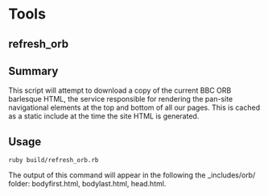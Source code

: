 # Tools

## refresh_orb

Summary
----
This script will attempt to download a copy of the current BBC ORB barlesque HTML, the service responsible for rendering the pan-site navigational elements at the top and bottom of all our pages. This is cached as a static include at the time the site HTML is generated.

Usage
----

    ruby build/refresh_orb.rb

The output of this command will appear in the following the _includes/orb/ folder: bodyfirst.html, bodylast.html, head.html.


